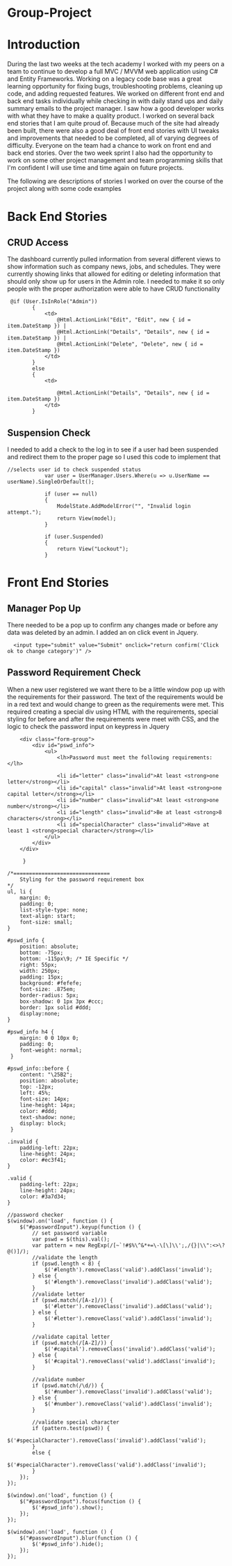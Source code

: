 # Group-Project

# Introduction
During the last two weeks at the tech academy I worked with my peers on a team to continue to develop a full MVC / MVVM web application using C# and Entity Frameworks. Working on a legacy code base was a great learning opportunity for fixing bugs, troubleshooting problems, cleaning up code, and adding requested features. We worked on different front end and back end tasks individually while checking in with daily stand ups and daily summary emails to the project manager. I saw how a good developer works with what they have to make a quality product. I worked on several back end stories that I am quite proud of. Because much of the site had already been built, there were also a good deal of front end stories with UI tweaks and improvements that needed to be completed, all of varying degrees of difficulty. Everyone on the team had a chance to work on front end and back end stories. Over the two week sprint I also had the opportunity to work on some other project management and team programming skills that I'm confident I will use time and time again on future projects. 

The following are descriptions of stories I worked on over the course of the project along with some code examples  

# Back End Stories

## CRUD Access

The dashboard currently pulled information from several different views to show information such as company news, jobs, and schedules. They were currently showing links that allowed for editing or deleting information that should only show up for users in the Admin role. I needed to make it so only people with the proper authorization were able to have CRUD functionality
```
 @if (User.IsInRole("Admin"))
        {
            <td>
                @Html.ActionLink("Edit", "Edit", new { id = item.DateStamp }) |
                @Html.ActionLink("Details", "Details", new { id = item.DateStamp }) |
                @Html.ActionLink("Delete", "Delete", new { id = item.DateStamp })
            </td>
        }
        else
        {
            <td>
               
                @Html.ActionLink("Details", "Details", new { id = item.DateStamp })
            </td>
        }
```
## Suspension Check

I needed to add a check to the log in to see if a user had been suspended and redirect them to the proper page
so I used this code to implement that
```
//selects user id to check suspended status
            var user = UserManager.Users.Where(u => u.UserName == userName).SingleOrDefault();

            if (user == null)
            {
                ModelState.AddModelError("", "Invalid login attempt.");
                return View(model);
            }

            if (user.Suspended)
            {
                return View("Lockout");
            }
   ```         
# Front End Stories

## Manager Pop Up

There needed to be a pop up to confirm any changes made or before any data was deleted by an admin. I added an on click event in Jquery. 
```
  <input type="submit" value="Submit" onclick="return confirm('Click ok to change category')" />
  ```
## Password Requirement Check

When a new user registered we want there to be a little window pop up with the requirements for their password. The text of the requirements would be in a red text and would change to green as the requirements were met. This required creating a special div using HTML with the requirements, special styling for before and after the requirements were meet with CSS, and the logic to check the password input on keypress in Jquery
```
    <div class="form-group">
        <div id="pswd_info">
            <ul>
                <lh>Password must meet the following requirements:</lh>

                <li id="letter" class="invalid">At least <strong>one letter</strong></li>
                <li id="capital" class="invalid">At least <strong>one capital letter</strong></li>
                <li id="number" class="invalid">At least <strong>one number</strong></li>
                <li id="length" class="invalid">Be at least <strong>8 characters</strong></li>
                <li id="specialCharacter" class="invalid">Have at least 1 <strong>special character</strong></li>
            </ul>
        </div>
    </div>
    
     }
     
/*===============================
    Styling for the password requirement box
*/
ul, li {
    margin: 0;
    padding: 0;
    list-style-type: none;
    text-align: start; 
    font-size: small;
}

#pswd_info {
    position: absolute;
    bottom: -75px;
    bottom: -115px\9; /* IE Specific */
    right: 55px;
    width: 250px;
    padding: 15px;
    background: #fefefe;
    font-size: .875em;
    border-radius: 5px;
    box-shadow: 0 1px 3px #ccc;
    border: 1px solid #ddd; 
    display:none;
}

#pswd_info h4 {
    margin: 0 0 10px 0;
    padding: 0;
    font-weight: normal;
 }

#pswd_info::before {
    content: "\25B2";
    position: absolute;
    top: -12px;
    left: 45%;
    font-size: 14px;
    line-height: 14px;
    color: #ddd;
    text-shadow: none;
    display: block;
 }

.invalid {
    padding-left: 22px;
    line-height: 24px;
    color: #ec3f41;
}

.valid {
    padding-left: 22px;
    line-height: 24px;
    color: #3a7d34;
}

//password checker
$(window).on('load', function () {
    $("#passwordInput").keyup(function () {
        // set password variable
        var pswd = $(this).val();
        var pattern = new RegExp(/[~`!#$%\^&*+=\-\[\]\\';,/{}|\\":<>\?@()]/);
        //validate the length
        if (pswd.length < 8) {
            $('#length').removeClass('valid').addClass('invalid');
        } else {
            $('#length').removeClass('invalid').addClass('valid');
        }
        //validate letter
        if (pswd.match(/[A-z]/)) {
            $('#letter').removeClass('invalid').addClass('valid');
        } else {
            $('#letter').removeClass('valid').addClass('invalid');
        }

        //validate capital letter
        if (pswd.match(/[A-Z]/)) {
            $('#capital').removeClass('invalid').addClass('valid');
        } else {
            $('#capital').removeClass('valid').addClass('invalid');
        }

        //validate number
        if (pswd.match(/\d/)) {
            $('#number').removeClass('invalid').addClass('valid');
        } else {
            $('#number').removeClass('valid').addClass('invalid');
        }

        //validate special character
        if (pattern.test(pswd)) {
            $('#specialCharacter').removeClass('invalid').addClass('valid');
        }
        else {
            $('#specialCharacter').removeClass('valid').addClass('invalid');
        }
    });
});

$(window).on('load', function () {
    $("#passwordInput").focus(function () {
        $('#pswd_info').show();
    });
});

$(window).on('load', function () {
    $("#passwordInput").blur(function () {
        $('#pswd_info').hide();
    });
});
```

